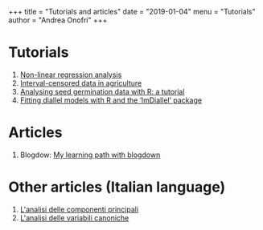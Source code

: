 +++
title = "Tutorials and articles"
date = "2019-01-04"
menu = "Tutorials"
author = "Andrea Onofri"
+++

# Tutorials

1. [Non-linear regression analysis](/nonLinearRegression/)
2. [Interval-censored data in agriculture](https://onofriandreapg.github.io/agriCensData/)
3. [Analysing seed germination data with R: a tutorial](/_seedTutorial/)
4. [Fitting diallel models with R and the ‘lmDiallel’ package](/lmDiallel/)


# Articles

1. Blogdow: [My learning path with blogdown](/articles/BlogdownSteps/)

# Other articles (Italian language)

1. [L'analisi delle componenti principali](/PCA/)
2. [L'analisi delle variabili canoniche](/CVA/)



